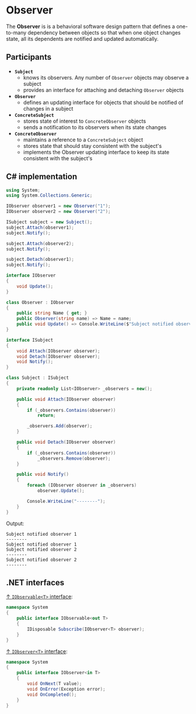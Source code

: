 # Observer

The **Observer** is is a behavioral software design pattern that defines a one-to-many dependency between objects so that when one object changes state, all its dependents are notified and updated automatically.

## Participants

- **`Subject`**
  - knows its observers. Any number of `Observer` objects may observe a subject
  - provides an interface for attaching and detaching `Observer` objects
- **`Observer`**
  - defines an updating interface for objects that should be notified of changes in a subject
- **`ConcreteSubject`**
  - stores state of interest to `ConcreteObserver` objects
  - sends a notification to its observers when its state changes
- **`ConcreteObserver`**
  - maintains a reference to a `ConcreteSubject` object
  - stores state that should stay consistent with the subject's
  - implements the Observer updating interface to keep its state consistent with the subject's

## C# implementation

```csharp
using System;
using System.Collections.Generic;

IObserver observer1 = new Observer("1");
IObserver observer2 = new Observer("2");

ISubject subject = new Subject();
subject.Attach(observer1);
subject.Notify();

subject.Attach(observer2);
subject.Notify();

subject.Detach(observer1);
subject.Notify();

interface IObserver
{
    void Update();
}

class Observer : IObserver
{
    public string Name { get; }
    public Observer(string name) => Name = name;
    public void Update() => Console.WriteLine($"Subject notified observer {Name}");
}

interface ISubject
{
    void Attach(IObserver observer);
    void Detach(IObserver observer);
    void Notify();
}

class Subject : ISubject
{
    private readonly List<IObserver> _observers = new();

    public void Attach(IObserver observer)
    {
        if (_observers.Contains(observer))
            return;

        _observers.Add(observer);
    }

    public void Detach(IObserver observer)
    {
        if (_observers.Contains(observer))
            _observers.Remove(observer);
    }

    public void Notify()
    {
        foreach (IObserver observer in _observers)
            observer.Update();

        Console.WriteLine("--------");
    }
}
```

Output:

```output
Subject notified observer 1
--------
Subject notified observer 1
Subject notified observer 2
--------
Subject notified observer 2
--------
```

## .NET interfaces

[↑ `IObservable<T>` interface](https://docs.microsoft.com/en-us/dotnet/api/system.iobservable-1):

```csharp
namespace System
{
    public interface IObservable<out T>
    {
        IDisposable Subscribe(IObserver<T> observer);
    }
}
```

[↑ `IObserver<T>` interface](https://docs.microsoft.com/en-us/dotnet/api/system.iobserver-1):

```csharp
namespace System
{
    public interface IObserver<in T>
    {
        void OnNext(T value);
        void OnError(Exception error);
        void OnCompleted();
    }
}
```
